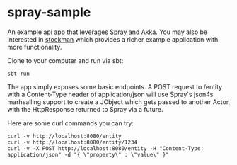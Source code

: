 # spray-sample #

An example api app that leverages [Spray](spray.io) and [Akka](akka.io). You may also be interested
in [stockman](https://github.com/mhamrah/stockman) which provides a richer example application with more functionality.

Clone to your computer and run via sbt:

```
sbt run
```

The app simply exposes some basic endpoints.  A POST request to /entity with a Content-Type header of application/json will use Spray's json4s marhsalling support to create a JObject which gets passed to another Actor, with the HttpResponse returned to Spray via a future.

Here are some curl commands you can try:

```
curl -v http://localhost:8080/entity
curl -v http://localhost:8080/entity/1234
curl -v -X POST http://localhost:8080/entity -H "Content-Type: application/json" -d "{ \"property\" : \"value\" }"
```

